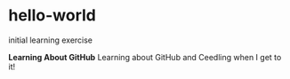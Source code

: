 # hello-world
initial learning exercise

**Learning About GitHub**
Learning about GitHub and Ceedling when I get to it!
